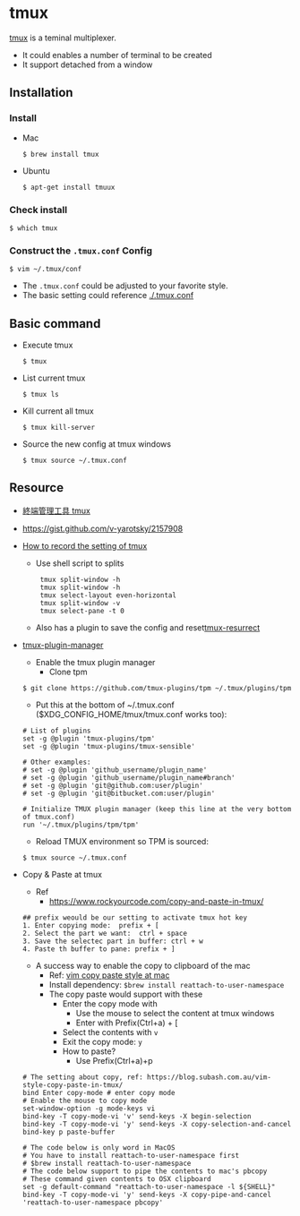 # tmux 

[tmux](https://github.com/tmux/tmux) is a teminal multiplexer.
- It could enables a number of terminal to be created 
- It support detached from a window

## Installation 

### Install 
- Mac 
    ```
    $ brew install tmux 
    ```
- Ubuntu
    ```
    $ apt-get install tmuux
    ```

### Check install 
```
$ which tmux
```

### Construct the `.tmux.conf` Config 

```
$ vim ~/.tmux/conf
```
- The `.tmux.conf` could be adjusted to your favorite style.
- The basic setting could reference [./.tmux.conf](./.tmux.conf)


## Basic command

- Execute tmux
    ```
    $ tmux
    ```
- List current tmux
    ```
    $ tmux ls
    ```
- Kill current all tmux 
    ```
    $ tmux kill-server
    ```
- Source the new config at tmux windows
    ```
    $ tmux source ~/.tmux.conf
    ```

## Resource
- [終端管理工具 tmux](https://mropengate.blogspot.com/2017/12/tmux.html)
- https://gist.github.com/v-yarotsky/2157908

- [How to record the setting of tmux](https://stackoverflow.com/questions/48619192/tmux-split-window-using-shell-script)
    - Use shell script to splits
       ```
        tmux split-window -h
        tmux split-window -h
        tmux select-layout even-horizontal
        tmux split-window -v
        tmux select-pane -t 0
       ```
    - Also has a plugin to save the config and reset[tmux-resurrect](https://github.com/tmux-plugins/tmux-resurrect)
- [tmux-plugin-manager](https://github.com/tmux-plugins/tpm)
    
    - Enable the tmux plugin manager
        - Clone tpm
    ```
    $ git clone https://github.com/tmux-plugins/tpm ~/.tmux/plugins/tpm
    ```
    
    - Put this at the bottom of ~/.tmux.conf ($XDG_CONFIG_HOME/tmux/tmux.conf works too):
    ```
    # List of plugins
    set -g @plugin 'tmux-plugins/tpm'
    set -g @plugin 'tmux-plugins/tmux-sensible'

    # Other examples:
    # set -g @plugin 'github_username/plugin_name'
    # set -g @plugin 'github_username/plugin_name#branch'
    # set -g @plugin 'git@github.com:user/plugin'
    # set -g @plugin 'git@bitbucket.com:user/plugin'

    # Initialize TMUX plugin manager (keep this line at the very bottom of tmux.conf)
    run '~/.tmux/plugins/tpm/tpm'
    ```
    
    - Reload TMUX environment so TPM is sourced:
    ```
    $ tmux source ~/.tmux.conf
    ```
- Copy & Paste at tmux 
    - Ref
       - https://www.rockyourcode.com/copy-and-paste-in-tmux/ 
    ```
    ## prefix weould be our setting to activate tmux hot key 
    1. Enter copying mode:  prefix + [ 
    2. Select the part we want:  ctrl + space 
    3. Save the selectec part in buffer: ctrl + w 
    4. Paste th buffer to pane: prefix + ]
    ```
    - A success way to enable the copy to clipboard of the mac 
        - Ref: [vim copy paste style at mac](https://blog.subash.com.au/vim-style-copy-paste-in-tmux/)
        - Install dependency: `$brew install reattach-to-user-namespace`
        - The copy paste would support with these
            - Enter the copy mode with
                - Use the mouse to select the content at tmux windows 
                - Enter with Prefix(Ctrl+a) + [
            - Select the contents with `v` 
            - Exit the copy mode: `y`
            - How to paste? 
                - Use Prefix(Ctrl+a)+p        
    ```
    # The setting about copy, ref: https://blog.subash.com.au/vim-style-copy-paste-in-tmux/
    bind Enter copy-mode # enter copy mode
    # Enable the mouse to copy mode
    set-window-option -g mode-keys vi
    bind-key -T copy-mode-vi 'v' send-keys -X begin-selection
    bind-key -T copy-mode-vi 'y' send-keys -X copy-selection-and-cancel
    bind-key p paste-buffer

    # The code below is only word in MacOS
    # You have to install reattach-to-user-namespace first
    # $brew install reattach-to-user-namespace
    # The code below support to pipe the contents to mac's pbcopy
    # These command given contents to OSX clipboard
    set -g default-command "reattach-to-user-namespace -l ${SHELL}"
    bind-key -T copy-mode-vi 'y' send-keys -X copy-pipe-and-cancel 'reattach-to-user-namespace pbcopy'
    ```
    
